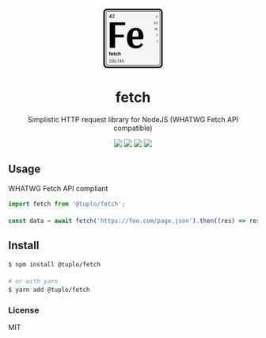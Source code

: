 <br />
<div align="center">
  <img src="logo.png" alt="Logo" width="120" height="120">
  <h1 align="center">fetch</h3>
  <p align="center">Simplistic HTTP request library for NodeJS (WHATWG Fetch API compatible)</p>
  <p align="center">
    <img src="https://img.shields.io/npm/v/@tuplo/fetch">
    <img src="https://img.shields.io/bundlephobia/min/@tuplo/fetch">
  	 <a href="https://codeclimate.com/github/tuplo/fetch/test_coverage">
      <img src="https://api.codeclimate.com/v1/badges/4957420a5b17db4bb85b/test_coverage" /></a>
  	 <img src="https://github.com/tuplo/fetch/actions/workflows/build.yml/badge.svg">
  </p>
</div>


## Usage

WHATWG Fetch API compliant

```typescript
import fetch from '@tuplo/fetch';

const data = await fetch('https://foo.com/page.json').then((res) => res.json());
```

## Install

```bash
$ npm install @tuplo/fetch

# or with yarn
$ yarn add @tuplo/fetch
```

### License

MIT
